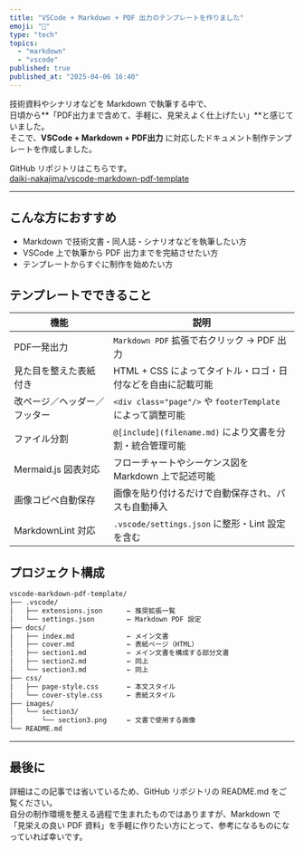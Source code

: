 ```yaml
---
title: "VSCode + Markdown + PDF 出力のテンプレートを作りました"
emoji: "📝"
type: "tech"
topics:
  - "markdown"
  - "vscode"
published: true
published_at: "2025-04-06 16:40"
---
```


技術資料やシナリオなどを Markdown で執筆する中で、  
日頃から**「PDF出力まで含めて、手軽に、見栄えよく仕上げたい」**と感じていました。  
そこで、**VSCode + Markdown + PDF出力** に対応したドキュメント制作テンプレートを作成しました。

GitHub リポジトリはこちらです。  
[daiki-nakajima/vscode-markdown-pdf-template](https://github.com/daiki-nakajima/vscode-markdown-pdf-template)

---

## こんな方におすすめ

- Markdown で技術文書・同人誌・シナリオなどを執筆したい方
- VSCode 上で執筆から PDF 出力までを完結させたい方
- テンプレートからすぐに制作を始めたい方

## テンプレートでできること

| 機能                         | 説明                                                        |
| ---------------------------- | ----------------------------------------------------------- |
| PDF一発出力                  | `Markdown PDF` 拡張で右クリック → PDF 出力                  |
| 見た目を整えた表紙付き       | HTML + CSS によってタイトル・ロゴ・日付などを自由に記載可能 |
| 改ページ／ヘッダー／フッター | `<div class="page"/>` や `footerTemplate` によって調整可能  |
| ファイル分割                 | `@[include](filename.md)` により文書を分割・統合管理可能    |
| Mermaid.js 図表対応          | フローチャートやシーケンス図を Markdown 上で記述可能        |
| 画像コピペ自動保存           | 画像を貼り付けるだけで自動保存され、パスも自動挿入          |
| MarkdownLint 対応            | `.vscode/settings.json` に整形・Lint 設定を含む             |

## プロジェクト構成

```txt
vscode-markdown-pdf-template/
├── .vscode/
│   ├── extensions.json      ← 推奨拡張一覧
│   └── settings.json        ← Markdown PDF 設定
├── docs/
│   ├── index.md             ← メイン文書
│   ├── cover.md             ← 表紙ページ（HTML）
│   ├── section1.md          ← メイン文書を構成する部分文書
│   ├── section2.md          ← 同上
│   └── section3.md          ← 同上
├── css/
│   ├── page-style.css       ← 本文スタイル
│   └── cover-style.css      ← 表紙スタイル
├── images/
│   └── section3/
│       └── section3.png     ← 文書で使用する画像
└── README.md
```

---

## 最後に

詳細はこの記事では省いているため、GitHub リポジトリの README.md をご覧ください。  
自分の制作環境を整える過程で生まれたものではありますが、Markdown で「見栄えの良い PDF 資料」を手軽に作りたい方にとって、参考になるものになっていれば幸いです。
